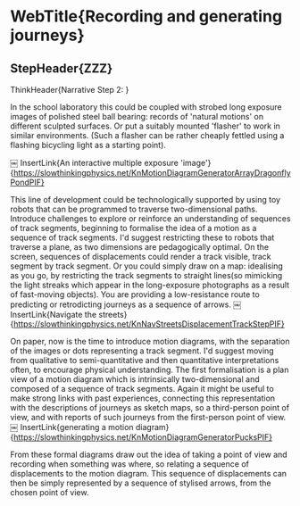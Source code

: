 # WebTitle{Recording and generating journeys}

## StepHeader{ZZZ}

ThinkHeader{Narrative Step 2: }

In the school laboratory this could be coupled with strobed long exposure images of polished steel ball bearing: records of 'natural motions' on different sculpted surfaces. Or put a suitably mounted 'flasher' to work in similar environments. (Such a flasher can be rather cheaply fettled using a flashing bicycling light as a starting point).

￼
InsertLink{An interactive multiple exposure 'image'}{https://slowthinkingphysics.net/KnMotionDiagramGeneratorArrayDragonflyPondPIF}

This line of development could be technologically supported by using toy robots that can be programmed to traverse two-dimensional paths. Introduce challenges to explore or reinforce an understanding of sequences of track segments, beginning to formalise the idea of a motion as a sequence of track segments. I'd suggest restricting these to robots that traverse a plane, as two dimensions are pedagogically optimal.
On the screen, sequences of displacements could render a track visible, track segment by track segment. Or you could simply draw on a map: idealising as you go, by restricting the track segments to straight lines(so mimicking the light streaks which appear in the long-exposure photographs as a result of fast-moving objects). You are providing a low-resistance route to predicting or retrodicting journeys as a sequence of arrows.
￼
InsertLink{Navigate the streets}{https://slowthinkingphysics.net/KnNavStreetsDisplacementTrackStepPIF}

On paper, now is the time to introduce motion diagrams, with the separation of the images or dots representing a track segment. I'd suggest moving from qualitative to semi-quantitative and then quantitative interpretations often, to encourage physical understanding.
The first formalisation is a plan view of a motion diagram which is intrinsically two-dimensional and composed of a sequence of track segments. Again it might be useful to make strong links with past experiences, connecting this representation with the descriptions of journeys as sketch maps, so a third-person point of view, and with reports of such journeys from the first-person point of view.
￼
InsertLink{generating a motion diagram}{https://slowthinkingphysics.net/KnMotionDiagramGeneratorPucksPIF}

From these formal diagrams draw out the idea of taking a point of view and recording when something was where, so relating a sequence of displacements to the motion diagram. This sequence of displacements can then be simply represented by a sequence of stylised arrows, from the chosen point of view.
